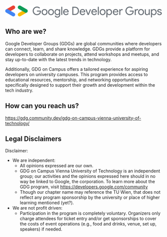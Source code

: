 <p align="center">
  <img src="./assets/header.png">
</p>

## Who are we?

Google Developer Groups (GDGs) are global communities where developers can connect, learn, and share knowledge. GDGs provide a platform for developers to collaborate on projects, attend workshops and meetups, and stay up-to-date with the latest trends in technology.  
  
Additionally, GDG on Campus offers a tailored experience for aspiring developers on university campuses. This program provides access to educational resources, mentorship, and networking opportunities specifically designed to support their growth and development within the tech industry.

## How can you reach us?

https://gdg.community.dev/gdg-on-campus-vienna-university-of-technology/

## Legal Disclaimers

Disclaimer:

- We are independent:
	- All opinions expressed are our own.
	- GDG on Campus Vienna University of Technology is an independent group; our activities and the opinions expressed here should in no way be linked to Google, the corporation. To learn more about the GDG program, visit https://developers.google.com/community
	- Though our chapter name may reference the TU Wien, that does not reflect any program sponsorship by the university or place of higher learning mentioned (yet?).
- We are not profit driven:
	- Participation in the program is completely voluntary. Organizers only charge attendees for ticket entry and/or get sponsorships to cover the costs of event operations (e.g., food and drinks, venue, set up, speakers) if needed.
